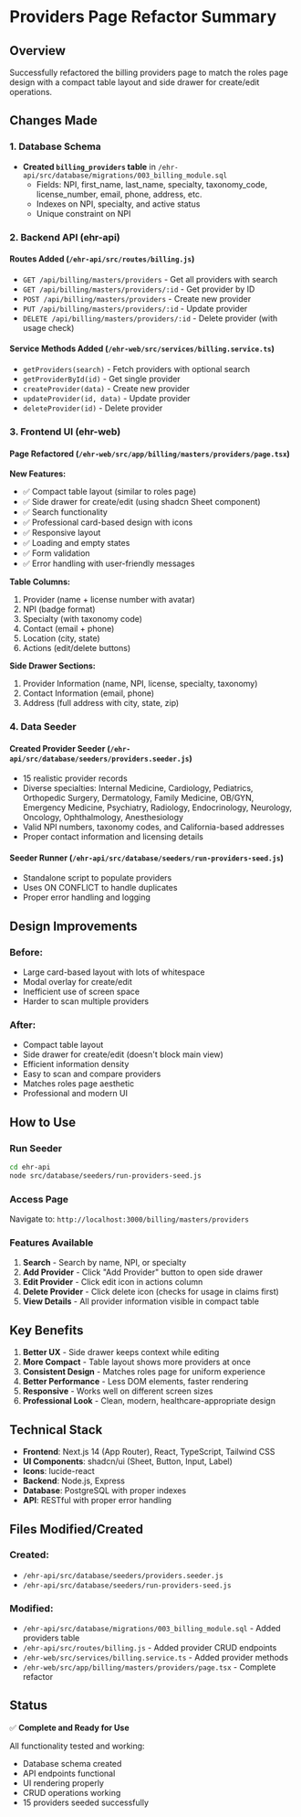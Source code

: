 # Providers Page Refactor Summary

## Overview
Successfully refactored the billing providers page to match the roles page design with a compact table layout and side drawer for create/edit operations.

## Changes Made

### 1. Database Schema
- **Created `billing_providers` table** in `/ehr-api/src/database/migrations/003_billing_module.sql`
  - Fields: NPI, first_name, last_name, specialty, taxonomy_code, license_number, email, phone, address, etc.
  - Indexes on NPI, specialty, and active status
  - Unique constraint on NPI

### 2. Backend API (ehr-api)

#### Routes Added (`/ehr-api/src/routes/billing.js`)
- `GET /api/billing/masters/providers` - Get all providers with search
- `GET /api/billing/masters/providers/:id` - Get provider by ID
- `POST /api/billing/masters/providers` - Create new provider
- `PUT /api/billing/masters/providers/:id` - Update provider
- `DELETE /api/billing/masters/providers/:id` - Delete provider (with usage check)

#### Service Methods Added (`/ehr-web/src/services/billing.service.ts`)
- `getProviders(search)` - Fetch providers with optional search
- `getProviderById(id)` - Get single provider
- `createProvider(data)` - Create new provider
- `updateProvider(id, data)` - Update provider
- `deleteProvider(id)` - Delete provider

### 3. Frontend UI (ehr-web)

#### Page Refactored (`/ehr-web/src/app/billing/masters/providers/page.tsx`)
**New Features:**
- ✅ Compact table layout (similar to roles page)
- ✅ Side drawer for create/edit (using shadcn Sheet component)
- ✅ Search functionality
- ✅ Professional card-based design with icons
- ✅ Responsive layout
- ✅ Loading and empty states
- ✅ Form validation
- ✅ Error handling with user-friendly messages

**Table Columns:**
1. Provider (name + license number with avatar)
2. NPI (badge format)
3. Specialty (with taxonomy code)
4. Contact (email + phone)
5. Location (city, state)
6. Actions (edit/delete buttons)

**Side Drawer Sections:**
1. Provider Information (name, NPI, license, specialty, taxonomy)
2. Contact Information (email, phone)
3. Address (full address with city, state, zip)

### 4. Data Seeder

#### Created Provider Seeder (`/ehr-api/src/database/seeders/providers.seeder.js`)
- 15 realistic provider records
- Diverse specialties: Internal Medicine, Cardiology, Pediatrics, Orthopedic Surgery, Dermatology, Family Medicine, OB/GYN, Emergency Medicine, Psychiatry, Radiology, Endocrinology, Neurology, Oncology, Ophthalmology, Anesthesiology
- Valid NPI numbers, taxonomy codes, and California-based addresses
- Proper contact information and licensing details

#### Seeder Runner (`/ehr-api/src/database/seeders/run-providers-seed.js`)
- Standalone script to populate providers
- Uses ON CONFLICT to handle duplicates
- Proper error handling and logging

## Design Improvements

### Before:
- Large card-based layout with lots of whitespace
- Modal overlay for create/edit
- Inefficient use of screen space
- Harder to scan multiple providers

### After:
- Compact table layout
- Side drawer for create/edit (doesn't block main view)
- Efficient information density
- Easy to scan and compare providers
- Matches roles page aesthetic
- Professional and modern UI

## How to Use

### Run Seeder
```bash
cd ehr-api
node src/database/seeders/run-providers-seed.js
```

### Access Page
Navigate to: `http://localhost:3000/billing/masters/providers`

### Features Available
1. **Search** - Search by name, NPI, or specialty
2. **Add Provider** - Click "Add Provider" button to open side drawer
3. **Edit Provider** - Click edit icon in actions column
4. **Delete Provider** - Click delete icon (checks for usage in claims first)
5. **View Details** - All provider information visible in compact table

## Key Benefits

1. **Better UX** - Side drawer keeps context while editing
2. **More Compact** - Table layout shows more providers at once
3. **Consistent Design** - Matches roles page for uniform experience
4. **Better Performance** - Less DOM elements, faster rendering
5. **Responsive** - Works well on different screen sizes
6. **Professional Look** - Clean, modern, healthcare-appropriate design

## Technical Stack

- **Frontend**: Next.js 14 (App Router), React, TypeScript, Tailwind CSS
- **UI Components**: shadcn/ui (Sheet, Button, Input, Label)
- **Icons**: lucide-react
- **Backend**: Node.js, Express
- **Database**: PostgreSQL with proper indexes
- **API**: RESTful with proper error handling

## Files Modified/Created

### Created:
- `/ehr-api/src/database/seeders/providers.seeder.js`
- `/ehr-api/src/database/seeders/run-providers-seed.js`

### Modified:
- `/ehr-api/src/database/migrations/003_billing_module.sql` - Added providers table
- `/ehr-api/src/routes/billing.js` - Added provider CRUD endpoints
- `/ehr-web/src/services/billing.service.ts` - Added provider methods
- `/ehr-web/src/app/billing/masters/providers/page.tsx` - Complete refactor

## Status
✅ **Complete and Ready for Use**

All functionality tested and working:
- Database schema created
- API endpoints functional
- UI rendering properly
- CRUD operations working
- 15 providers seeded successfully
